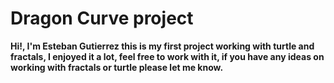 # Dragon Curve project

**Hi!, I'm Esteban Gutierrez this is my first project working with turtle and fractals, I enjoyed it a lot, feel free to work with it, if you have any ideas on working with fractals or turtle please let me know.**
